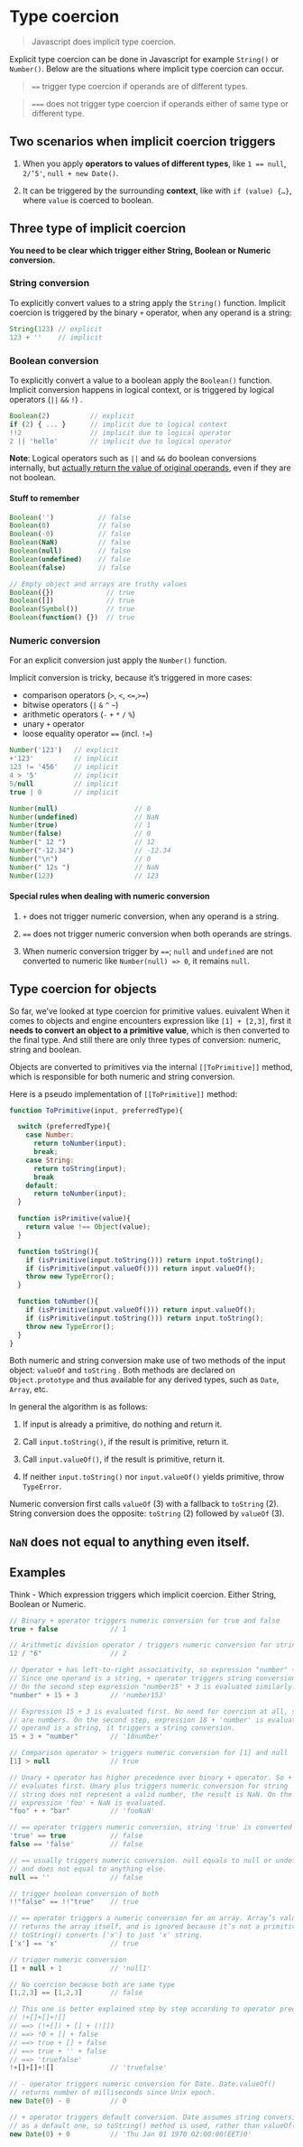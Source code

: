 # Type coercion

> Javascript does implicit type coercion.

Explicit type coercion can be done in Javascript for example `String()` or `Number()`. Below are the situations where implicit type coercion can occur.

> `==` trigger type coercion if operands are of different types.

> `===` does not trigger type coercion if operands either of same type or different type.

## Two scenarios when implicit coercion triggers

1. When you apply **operators to values of different types**, like
`1 == null`, `2/’5'`, `null + new Date()`.

2. It can be triggered by the surrounding **context**, like with `if (value) {…}`, where `value` is coerced to boolean.

## Three type of implicit coercion

**You need to be clear which trigger either String, Boolean or Numeric conversion.**

### String conversion

To explicitly convert values to a string apply the `String()` function. Implicit coercion is triggered by the binary `+` operator, when any operand is a string:

```js
String(123) // explicit
123 + ''    // implicit
```

### Boolean conversion

To explicitly convert a value to a boolean apply the `Boolean()` function.
Implicit conversion happens in logical context, or is triggered by logical operators (`||` `&&` `!`) .

```js
Boolean(2)          // explicit
if (2) { ... }      // implicit due to logical context
!!2                 // implicit due to logical operator
2 || 'hello'        // implicit due to logical operator
```

**Note**: Logical operators such as `||` and `&&` do boolean conversions internally, but [actually return the value of original operands](https://developer.mozilla.org/en-US/docs/Web/JavaScript/Guide/Expressions_and_Operators#Logical_operators), even if they are not boolean.

#### Stuff to remember

```js
Boolean('')           // false
Boolean(0)            // false
Boolean(-0)           // false
Boolean(NaN)          // false
Boolean(null)         // false
Boolean(undefined)    // false
Boolean(false)        // false

// Empty object and arrays are truthy values
Boolean({})             // true
Boolean([])             // true
Boolean(Symbol())       // true
Boolean(function() {})  // true
```

### Numeric conversion

For an explicit conversion just apply the `Number()` function.

Implicit conversion is tricky, because it’s triggered in more cases:

- comparison operators (`>`,  `<`,  `<=`,`>=`)
- bitwise operators (`|`  `&`  `^`  `~`)
- arithmetic operators (`-`  `+`  `*`  `/`  `%`)
- unary  `+`  operator
- loose equality operator `==`  (incl. `!=`)

```js
Number('123')   // explicit
+'123'          // implicit
123 != '456'    // implicit
4 > '5'         // implicit
5/null          // implicit
true | 0        // implicit
```

```js
Number(null)                   // 0
Number(undefined)              // NaN
Number(true)                   // 1
Number(false)                  // 0
Number(" 12 ")                 // 12
Number("-12.34")               // -12.34
Number("\n")                   // 0
Number(" 12s ")                // NaN
Number(123)                    // 123
```

#### Special rules when dealing with numeric conversion

1. `+` does not trigger numeric conversion, when any operand is a string.

2. `==` does not trigger numeric conversion when both operands are strings.

3. When numeric conversion trigger by `==`; `null` and `undefined` are not converted to numeric like `Number(null) => 0`, it remains `null`.

## Type coercion for objects

So far, we’ve looked at type coercion for primitive values.
euivalent
When it comes to objects and engine encounters expression like `[1] + [2,3]`, first it **needs to convert an object to a primitive value**, which is then converted to the final type. And still there are only three types of conversion: numeric, string and boolean.

Objects are converted to primitives via the internal  `[[ToPrimitive]]`  method, which is responsible for both numeric and string conversion.

Here is a pseudo implementation of  `[[ToPrimitive]]`  method:

```js
function ToPrimitive(input, preferredType){

  switch (preferredType){
    case Number:
      return toNumber(input);
      break;
    case String:
      return toString(input);
      break
    default:
      return toNumber(input);
  }

  function isPrimitive(value){
    return value !== Object(value);
  }

  function toString(){
    if (isPrimitive(input.toString())) return input.toString();
    if (isPrimitive(input.valueOf())) return input.valueOf();
    throw new TypeError();
  }

  function toNumber(){
    if (isPrimitive(input.valueOf())) return input.valueOf();
    if (isPrimitive(input.toString())) return input.toString();
    throw new TypeError();
  }
}
```

Both numeric and string conversion make use of two methods of the input object: `valueOf` and `toString` . Both methods are declared on `Object.prototype` and thus available for any derived types, such as `Date`, `Array`, etc.

In general the algorithm is as follows:

1. If input is already a primitive, do nothing and return it.

2. Call  `input.toString()`, if the result is primitive, return it.

3. Call  `input.valueOf()`, if the result is primitive, return it.

4. If neither  `input.toString()`  nor  `input.valueOf()`  yields primitive, throw  `TypeError`.

Numeric conversion first calls  `valueOf`  (3) with a fallback to  `toString`  (2). String conversion does the opposite:  `toString`  (2) followed by  `valueOf`  (3).

## `NaN` does not equal to anything even itself.

## Examples

Think - Which expression triggers which implicit coercion. Either String, Boolean or Numeric.

```js
// Binary + operator triggers numeric conversion for true and false
true + false             // 1

// Arithmetic division operator / triggers numeric conversion for string '6'
12 / "6"                 // 2

// Operator + has left-to-right associativity, so expression "number" + 15 runs first.
// Since one operand is a string, + operator triggers string conversion for the number 15.
// On the second step expression "number15" + 3 is evaluated similarly.
"number" + 15 + 3        // 'number153'

// Expression 15 + 3 is evaluated first. No need for coercion at all, since both operands
// are numbers. On the second step, expression 18 + 'number' is evaluated, and since one
// operand is a string, it triggers a string conversion.
15 + 3 + "number"        // '18number'

// Comparison operator > triggers numeric conversion for [1] and null
[1] > null               // true

// Unary + operator has higher precedence over binary + operator. So +'bar' expression
// evaluates first. Unary plus triggers numeric conversion for string 'bar'. Since the
// string does not represent a valid number, the result is NaN. On the second step,
// expression 'foo' + NaN is evaluated.
"foo" + + "bar"          // 'fooNaN'

// == operator triggers numeric conversion, string 'true' is converted to NaN, boolean true is converted to 1.
'true' == true           // false
false == 'false'         // false

// == usually triggers numeric conversion. null equals to null or undefined only,
// and does not equal to anything else.
null == ''               // false

// trigger boolean conversion of both
!!"false" == !!"true"    // true

// == operator triggers a numeric conversion for an array. Array’s valueOf() method
// returns the array itself, and is ignored because it’s not a primitive. Array’s
// toString() converts ['x'] to just 'x' string.
['x'] == 'x'             // true

// trigger numeric conversion
[] + null + 1            // 'null1'

// No coercion because both are same type
[1,2,3] == [1,2,3]       // false

// This one is better explained step by step according to operator precedence.
// !+[]+[]+![]
// ==> (!+[]) + [] + (![])
// ==> !0 + [] + false
// ==> true + [] + false
// ==> true + '' + false
// ==> 'truefalse'
!+[]+[]+![]              // 'truefalse'

// - operator triggers numeric conversion for Date. Date.valueOf()
// returns number of milliseconds since Unix epoch.
new Date(0) - 0          // 0

// + operator triggers default conversion. Date assumes string conversion
// as a default one, so toString() method is used, rather than valueOf().
new Date(0) + 0          // 'Thu Jan 01 1970 02:00:00(EET)0'
```
